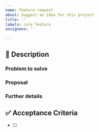 ```yaml
---
name: Feature request
about: Suggest an idea for this project
title: ''
labels: core feature
assignees: ''

---
```


## :rocket: Description
### Problem to solve

<!-- What problem do we solve? Try to define the who/what/why of the opportunity as a user story. For example, "As a (who), I want (what), so I can (why/value)." -->

### Proposal

<!-- How are we going to solve the problem? Try to include the user journey! https://about.gitlab.com/handbook/journeys/#user-journey -->

### Further details

<!-- Include use cases, benefits, goals, or any other details that will help us understand the problem better. -->

## :white_check_mark: Acceptance Criteria
- [ ]
